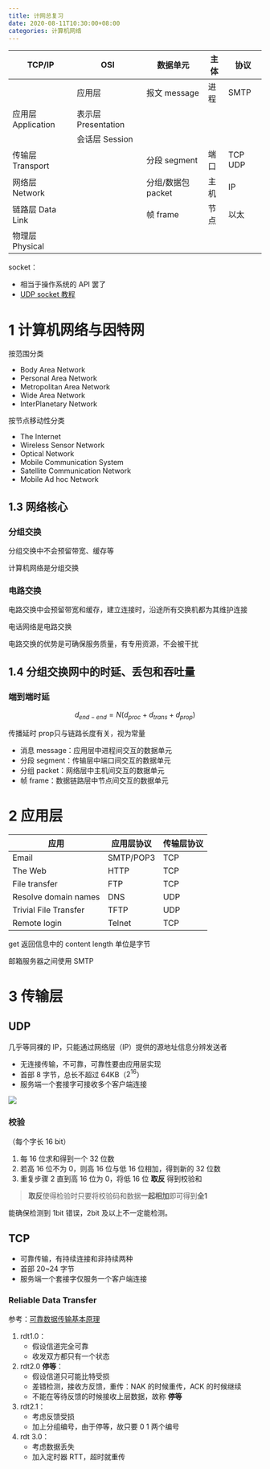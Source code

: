 ```yaml
---
title: 计网总复习
date: 2020-08-11T10:30:00+08:00
categories: 计算机网络
---
```


|TCP/IP|OSI|数据单元|主体|协议|
|---|---|---|---|---|
||应用层|报文 message|进程|SMTP|
|应用层 Application|表示层 Presentation|
||会话层 Session|
|传输层 Transport||分段 segment|端口|TCP UDP|
|网络层 Network||分组/数据包 packet|主机|IP|
|链路层 Data Link||帧 frame|节点|以太|
|物理层 Physical|

socket：
- 相当于操作系统的 API 罢了
- [UDP socket 教程](https://www.jianshu.com/p/054fe6632bee)

# 1 计算机网络与因特网

按范围分类
- Body Area Network
- Personal Area Network
- Metropolitan Area Network
- Wide Area Network
- InterPlanetary Network

按节点移动性分类
- The Internet
- Wireless Sensor Network
- Optical Network
- Mobile Communication System
- Satellite Communication Network
- Mobile Ad hoc Network

## 1.3 网络核心

### 分组交换

分组交换中不会预留带宽、缓存等

计算机网络是分组交换

### 电路交换

电路交换中会预留带宽和缓存，建立连接时，沿途所有交换机都为其维护连接

电话网络是电路交换

电路交换的优势是可确保服务质量，有专用资源，不会被干扰

## 1.4 分组交换网中的时延、丢包和吞吐量

### 端到端时延

$$d_{end-end} = N (d_{proc} + d_{trans} + d_{prop})$$

传播延时 prop只与链路长度有关，视为常量

- 消息 message：应用层中进程间交互的数据单元
- 分段 segment：传输层中端口间交互的数据单元
- 分组 packet：网络层中主机间交互的数据单元
- 帧 frame：数据链路层中节点间交互的数据单元

# 2 应用层

|应用|应用层协议|传输层协议|
|---|---|---|
|Email|SMTP/POP3|TCP
|The Web|HTTP|TCP
|File transfer|FTP|TCP
|Resolve domain names|DNS|UDP
|Trivial File Transfer|TFTP|UDP
|Remote login|Telnet|TCP

get 返回信息中的 content length 单位是字节

邮箱服务器之间使用 SMTP

# 3 传输层

## UDP

几乎等同裸的 IP，只能通过网络层（IP）提供的源地址信息分辨发送者

- 无连接传输，不可靠，可靠性要由应用层实现
- 首部 8 字节，总长不超过 64KB（$2^{16}$）
- 服务端一个套接字可接收多个客户端连接

![](/2020/04/09/计网/cn-3/udp.png)

### 校验

（每个字长 16 bit）

1. 每 16 位求和得到一个 32 位数
2. 若高 16 位不为 0，则高 16 位与低 16 位相加，得到新的 32 位数
3. 重复步骤 2 直到高 16 位为 0，将低 16 位 **取反** 得到校验和

> **取反**使得检验时只要将校验码和数据**一起相加**即可得到**全1**

能确保检测到 1bit 错误，2bit 及以上不一定能检测。

## TCP

- 可靠传输，有持续连接和非持续两种
- 首部 20~24 字节
- 服务端一个套接字仅服务一个客户端连接

### Reliable Data Transfer

参考：[可靠数据传输基本原理](https://blog.csdn.net/zy010101/article/details/88981728)

1. rdt1.0：
   - 假设信道完全可靠
   - 收发双方都只有一个状态
2. rdt2.0 **停等**：
   - 假设信道只可能比特受损
   - 差错检测，接收方反馈，重传：NAK 的时候重传，ACK 的时候继续
   - 不能在等待反馈的时候接收上层数据，故称 **停等**
3. rdt2.1：
   - 考虑反馈受损
   - 加上分组编号，由于停等，故只要 0 1 两个编号
4. rdt 3.0：
   - 考虑数据丢失
   - 加入定时器 RTT，超时就重传

